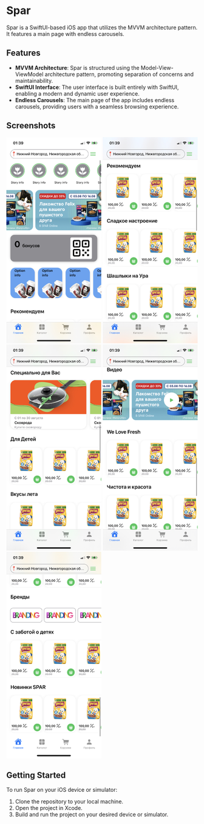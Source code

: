 # Spar

Spar is a SwiftUI-based iOS app that utilizes the MVVM architecture pattern. It features a main page with endless carousels.

## Features

- **MVVM Architecture**: Spar is structured using the Model-View-ViewModel architecture pattern, promoting separation of concerns and maintainability.
- **SwiftUI Interface**: The user interface is built entirely with SwiftUI, enabling a modern and dynamic user experience.
- **Endless Carousels**: The main page of the app includes endless carousels, providing users with a seamless browsing experience.

## Screenshots

<p float="left">
<img src="Screenshots/1.jpeg" alt="drawing" width="250"/> <img src="Screenshots/2.jpeg" alt="drawing" width="250"/>
<img src="Screenshots/3.jpeg" alt="drawing" width="250"/> <img src="Screenshots/4.jpeg" alt="drawing" width="250"/>
<img src="Screenshots/5.jpeg" alt="drawing" width="250"/>
</p>

## Getting Started

To run Spar on your iOS device or simulator:

1. Clone the repository to your local machine.
2. Open the project in Xcode.
3. Build and run the project on your desired device or simulator.
